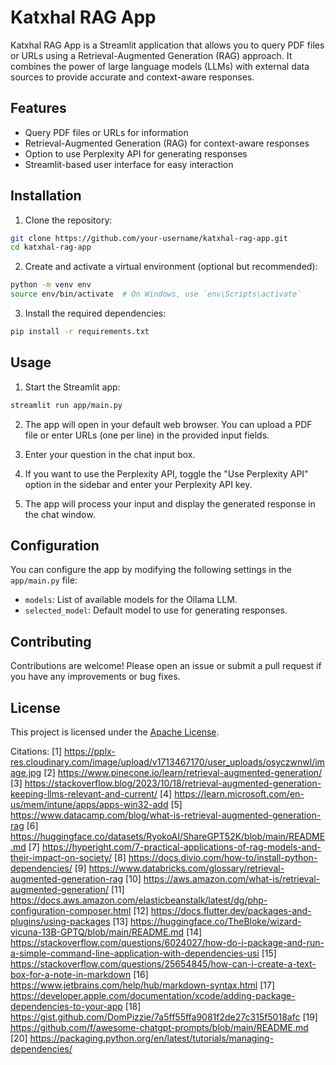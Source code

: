 # Katxhal RAG App

Katxhal RAG App is a Streamlit application that allows you to query PDF files or URLs using a Retrieval-Augmented Generation (RAG) approach. It combines the power of large language models (LLMs) with external data sources to provide accurate and context-aware responses.

## Features

- Query PDF files or URLs for information
- Retrieval-Augmented Generation (RAG) for context-aware responses
- Option to use Perplexity API for generating responses
- Streamlit-based user interface for easy interaction

## Installation

1. Clone the repository:

```bash
git clone https://github.com/your-username/katxhal-rag-app.git
cd katxhal-rag-app
```

2. Create and activate a virtual environment (optional but recommended):

```bash
python -m venv env
source env/bin/activate  # On Windows, use `env\Scripts\activate`
```

3. Install the required dependencies:

```bash
pip install -r requirements.txt
```

## Usage

1. Start the Streamlit app:

```bash
streamlit run app/main.py
```

2. The app will open in your default web browser. You can upload a PDF file or enter URLs (one per line) in the provided input fields.

3. Enter your question in the chat input box.

4. If you want to use the Perplexity API, toggle the "Use Perplexity API" option in the sidebar and enter your Perplexity API key.

5. The app will process your input and display the generated response in the chat window.

## Configuration

You can configure the app by modifying the following settings in the `app/main.py` file:

- `models`: List of available models for the Ollama LLM.
- `selected_model`: Default model to use for generating responses.

## Contributing

Contributions are welcome! Please open an issue or submit a pull request if you have any improvements or bug fixes.

## License

This project is licensed under the [Apache License](LICENSE).

Citations:
[1] https://pplx-res.cloudinary.com/image/upload/v1713467170/user_uploads/osyczwnwl/image.jpg
[2] https://www.pinecone.io/learn/retrieval-augmented-generation/
[3] https://stackoverflow.blog/2023/10/18/retrieval-augmented-generation-keeping-llms-relevant-and-current/
[4] https://learn.microsoft.com/en-us/mem/intune/apps/apps-win32-add
[5] https://www.datacamp.com/blog/what-is-retrieval-augmented-generation-rag
[6] https://huggingface.co/datasets/RyokoAI/ShareGPT52K/blob/main/README.md
[7] https://hyperight.com/7-practical-applications-of-rag-models-and-their-impact-on-society/
[8] https://docs.divio.com/how-to/install-python-dependencies/
[9] https://www.databricks.com/glossary/retrieval-augmented-generation-rag
[10] https://aws.amazon.com/what-is/retrieval-augmented-generation/
[11] https://docs.aws.amazon.com/elasticbeanstalk/latest/dg/php-configuration-composer.html
[12] https://docs.flutter.dev/packages-and-plugins/using-packages
[13] https://huggingface.co/TheBloke/wizard-vicuna-13B-GPTQ/blob/main/README.md
[14] https://stackoverflow.com/questions/6024027/how-do-i-package-and-run-a-simple-command-line-application-with-dependencies-usi
[15] https://stackoverflow.com/questions/25654845/how-can-i-create-a-text-box-for-a-note-in-markdown
[16] https://www.jetbrains.com/help/hub/markdown-syntax.html
[17] https://developer.apple.com/documentation/xcode/adding-package-dependencies-to-your-app
[18] https://gist.github.com/DomPizzie/7a5ff55ffa9081f2de27c315f5018afc
[19] https://github.com/f/awesome-chatgpt-prompts/blob/main/README.md
[20] https://packaging.python.org/en/latest/tutorials/managing-dependencies/